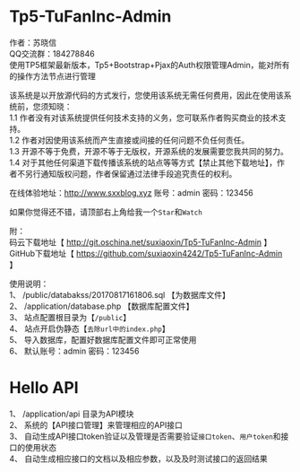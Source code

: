 # Tp5-TuFanInc-Admin
作者：苏晓信<br />
QQ交流群：184278846<br />
使用TP5框架最新版本，Tp5+Bootstrap+Pjax的Auth权限管理Admin，能对所有的操作方法节点进行管理<br />

该系统是以开放源代码的方式发行，您使用该系统无需任何费用，因此在使用该系统前，您须知晓：<br />
1.1 作者没有对该系统提供任何技术支持的义务，您可联系作者购买商业的技术支持。<br />
1.2 作者对因使用该系统而产生直接或间接的任何问题不负任何责任。<br />
1.3 开源不等于免费，开源不等于无版权，开源系统的发展需要您我共同的努力。<br />
1.4 对于其他任何渠道下载传播该系统的站点等等方式【禁止其他下载地址】，作者不另行通知版权问题，作者保留通过法律手段追究责任的权利。<br />

在线体验地址：http://www.sxxblog.xyz 账号：admin 密码：123456<br />

如果你觉得还不错，请顶部右上角给我一个`Star`和`Watch`

附：<br />
码云下载地址【 http://git.oschina.net/suxiaoxin/Tp5-TuFanInc-Admin 】<br />
GitHub下载地址【 https://github.com/suxiaoxin4242/Tp5-TuFanInc-Admin 】<br />

使用说明：<br />
  1、 /public/databakss/20170817161806.sql 【为数据库文件】<br />
  2、 /application/database.php 【数据库配置文件】<br />
  3、 站点配置根目录为【`/public`】<br />
  4、 站点开启伪静态【`去除url中的index.php`】<br />
  5、 导入数据库，配置好数据库配置文件即可正常使用<br />
  6、 默认账号：admin 密码：123456<br />


# Hello API
  1、 /application/api 目录为API模块<br />
  2、 系统的【API接口管理】来管理相应的API接口<br />
  3、 自动生成API接口token验证以及管理是否需要验证`接口token`、`用户token`和接口的使用状态<br />
  4、 自动生成相应接口的文档以及相应参数，以及及时测试接口的返回结果<br />